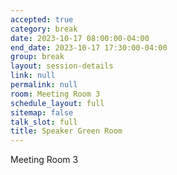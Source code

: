 ```yaml
---
accepted: true
category: break
date: 2023-10-17 08:00:00-04:00
end_date: 2023-10-17 17:30:00-04:00
group: break
layout: session-details
link: null
permalink: null
room: Meeting Room 3
schedule_layout: full
sitemap: false
talk_slot: full
title: Speaker Green Room
---
```


Meeting Room 3
